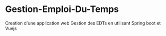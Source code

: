 # Gestion-Emploi-Du-Temps
Creation d'une application web Gestion des EDTs en utilisant Spring boot et Vuejs 
